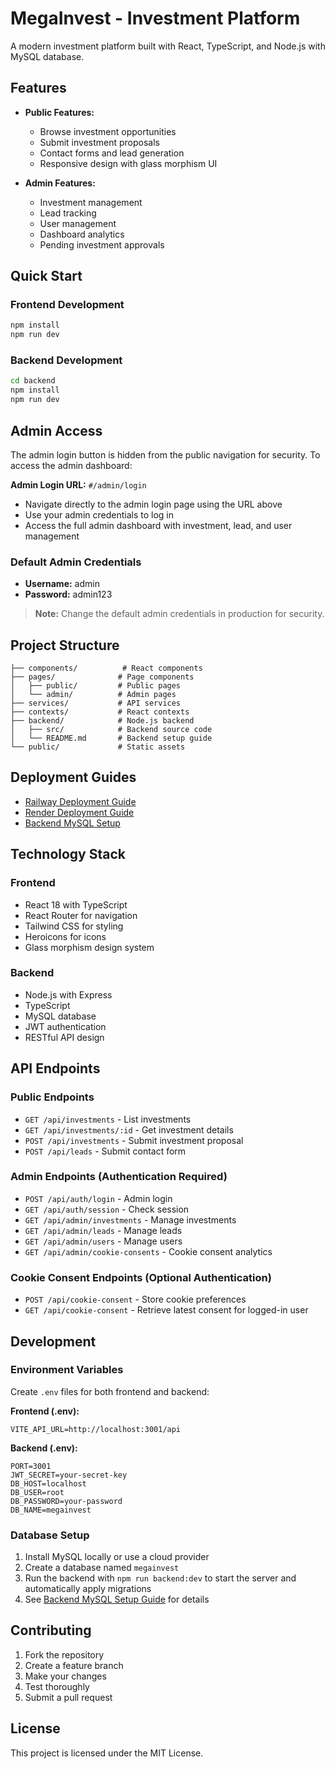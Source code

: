 # MegaInvest - Investment Platform

A modern investment platform built with React, TypeScript, and Node.js with MySQL database.

## Features

- **Public Features:**
  - Browse investment opportunities
  - Submit investment proposals
  - Contact forms and lead generation
  - Responsive design with glass morphism UI

- **Admin Features:**
  - Investment management
  - Lead tracking
  - User management
  - Dashboard analytics
  - Pending investment approvals

## Quick Start

### Frontend Development
```bash
npm install
npm run dev
```

### Backend Development
```bash
cd backend
npm install
npm run dev
```

## Admin Access

The admin login button is hidden from the public navigation for security. To access the admin dashboard:

**Admin Login URL:** `#/admin/login`

- Navigate directly to the admin login page using the URL above
- Use your admin credentials to log in
- Access the full admin dashboard with investment, lead, and user management

### Default Admin Credentials
- **Username:** admin
- **Password:** admin123

> **Note:** Change the default admin credentials in production for security.

## Project Structure

```
├── components/          # React components
├── pages/              # Page components
│   ├── public/         # Public pages
│   └── admin/          # Admin pages
├── services/           # API services
├── contexts/           # React contexts
├── backend/            # Node.js backend
│   ├── src/            # Backend source code
│   └── README.md       # Backend setup guide
└── public/             # Static assets
```

## Deployment Guides

- [Railway Deployment Guide](./RAILWAY_SETUP_GUIDE.md)
- [Render Deployment Guide](./RENDER_DEPLOYMENT_GUIDE.md)
- [Backend MySQL Setup](./backend/MYSQL_SETUP.md)

## Technology Stack

### Frontend
- React 18 with TypeScript
- React Router for navigation
- Tailwind CSS for styling
- Heroicons for icons
- Glass morphism design system

### Backend
- Node.js with Express
- TypeScript
- MySQL database
- JWT authentication
- RESTful API design

## API Endpoints

### Public Endpoints
- `GET /api/investments` - List investments
- `GET /api/investments/:id` - Get investment details
- `POST /api/investments` - Submit investment proposal
- `POST /api/leads` - Submit contact form

### Admin Endpoints (Authentication Required)
- `POST /api/auth/login` - Admin login
- `GET /api/auth/session` - Check session
- `GET /api/admin/investments` - Manage investments
- `GET /api/admin/leads` - Manage leads
- `GET /api/admin/users` - Manage users
- `GET /api/admin/cookie-consents` - Cookie consent analytics

### Cookie Consent Endpoints (Optional Authentication)
- `POST /api/cookie-consent` - Store cookie preferences
- `GET /api/cookie-consent` - Retrieve latest consent for logged-in user

## Development

### Environment Variables

Create `.env` files for both frontend and backend:

**Frontend (.env):**
```
VITE_API_URL=http://localhost:3001/api
```

**Backend (.env):**
```
PORT=3001
JWT_SECRET=your-secret-key
DB_HOST=localhost
DB_USER=root
DB_PASSWORD=your-password
DB_NAME=megainvest
```

### Database Setup

1. Install MySQL locally or use a cloud provider
2. Create a database named `megainvest`
3. Run the backend with `npm run backend:dev` to start the server and automatically apply migrations
4. See [Backend MySQL Setup Guide](./backend/MYSQL_SETUP.md) for details

## Contributing

1. Fork the repository
2. Create a feature branch
3. Make your changes
4. Test thoroughly
5. Submit a pull request

## License

This project is licensed under the MIT License.
